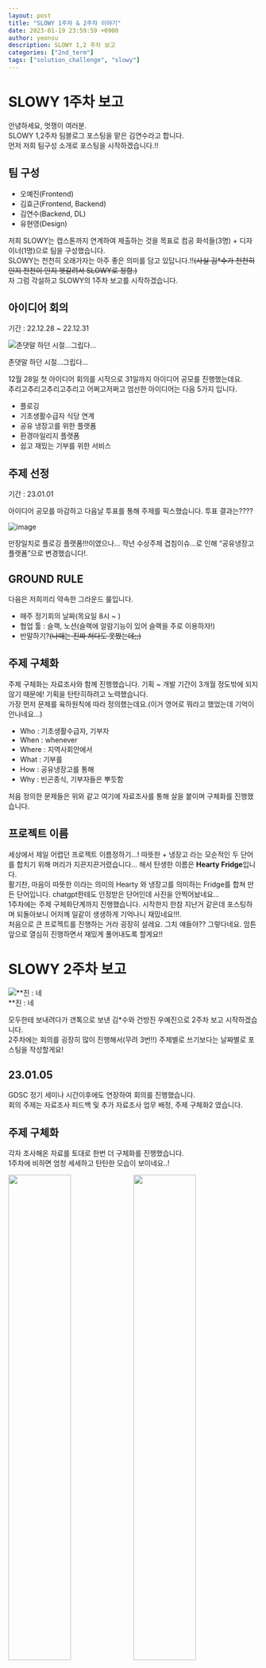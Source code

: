 ```yaml
---
layout: post
title: "SLOWY 1주차 & 2주차 이야기"
date: 2023-01-19 23:59:59 +0900
author: yeonsu
description: SLOWY 1,2 주차 보고
categories: ["2nd_term"]
tags: ["solution_challenge", "slowy"]
---
```


# SLOWY 1주차 보고

안녕하세요, 멋쟁이 여러분.  
SLOWY 1,2주차 팀블로그 포스팅을 맡은 김연수라고 합니다.  
먼저 저희 팀구성 소개로 포스팅을 시작하겠습니다.!!  


## 팀 구성

 - 오예진(Frontend)
 - 김효근(Frontend, Backend)
 - 김연수(Backend, DL)
 - 유현영(Design)

저희 SLOWY는 캡스톤까지 연계하여 제출하는 것을 목표로 컴공 화석들(3명) + 디자이너(1명)으로 팀을 구성했습니다.  
SLOWY는 천천히 오래가자는 아주 좋은 의미를 담고 있답니다.!!~~(사실 김*수가 천천히인지 천천이 인지 헷갈려서 SLOWY로 정함.)~~  
자 그럼 각설하고 SLOWY의 1주차 보고를 시작하겠습니다.  

## 아이디어 회의

기간 : 22.12.28 ~ 22.12.31

![존댓말 하던 시절...그립다...](https://cdn.discordapp.com/attachments/874897301292875836/1065301172564533328/1.png)

존댓말 하던 시절…그립다…  

12월 28일 첫 아이디어 회의를 시작으로 31일까지 아이디어 공모를 진행했는데요.  
추리고추리고추리고추리고 어쩌고저쩌고 엄선한 아이디어는 다음 5가지 입니다.

- 플로깅
- 기초생활수급자 식당 연계
- 공유 냉장고를 위한 플랫폼
- 환경마일리지 플랫폼
- 쉽고 재밌는 기부를 위한 서비스

## 주제 선정

기간 : 23.01.01

아이디어 공모를 마감하고 다음날 투표를 통해 주제를 픽스했습니다. 투표 결과는????

![image](https://cdn.discordapp.com/attachments/874897301292875836/1065301172841349230/2.png)

만장일치로 플로깅 플랫폼!!!이였으나… 작년 수상주제 겹침이슈…로 인해 “공유냉장고 플랫폼”으로 변경했습니다!.

## GROUND RULE

다음은 저희끼리 약속한 그라운드 룰입니다.

- 매주 정기회의 날짜(목요일 8시 ~ )
- 협업 툴 : 슬랙, 노션(슬랙에 알람기능이 있어 슬랙을 주로 이용하자!)
- 반말하기?~~(나때는 진짜 쳐다도 못봤는데;;)~~

## 주제 구체화

주제 구체화는 자료조사와 함께 진행했습니다. 기획 ~ 개발 기간이 3개월 정도밖에 되지 않기 때문에! 기획을 탄탄히하려고 노력했습니다.  
가장 먼저 문제를 육하원칙에 따라 정의했는데요.(이거 영어로 뭐라고 했었는데 기억이 안나네요…)

- Who : 기초생활수급자, 기부자
- When : whenever
- Where : 지역사회안에서
- What : 기부를
- How : 공유냉장고를 통해
- Why : 빈곤종식, 기부자들은 뿌듯함

처음 정의한 문제들은 위와 같고 여기에 자료조사를 통해 살을 붙이며 구체화를 진행했습니다.

## 프로젝트 이름

세상에서 제일 어렵던 프로젝트 이름정하기…! 따뜻한 + 냉장고 라는 모순적인 두 단어를 합치기 위해 머리가 지끈지끈거렸습니다… 해서 탄생한 이름은 **Hearty Fridge**입니다.  
활기찬, 마음이 따뜻한 이라는 의미의 Hearty 와 냉장고를 의미하는 Fridge를 합쳐 만든 단어입니다. chatgpt한테도 인정받은 단어인데 사진을 안찍어놨네요…  
1주차에는 주제 구체화단계까지 진행했습니다. 시작한지 한참 지난거 같은데 포스팅하며 되돌아보니 어저께 일같이 생생하게 기억나니 재밌네요!!!.  
처음으로 큰 프로젝트를 진행하는 거라 굉장히 설레요. 그치 얘들아?? 그렇다네요. 암튼 앞으로 열심히 진행하면서 재밌게 풀어내도록 할게요!!

# SLOWY 2주차 보고

![**진 : 네](https://cdn.discordapp.com/attachments/874897301292875836/1065301173072048189/3.png)  
**진 : 네

모두한테 보내려다가 갠톡으로 보낸 김*수와 건방진 우예진으로 2주차 보고 시작하겠습니다.  
2주차에는 회의를 굉장히 많이 진행해서(무려 3번!!) 주제별로 쓰기보다는 날짜별로 포스팅을 작성할게요!

## 23.01.05

GDSC 정기 세미나 시간이후에도 연장하여 회의를 진행했습니다.  
회의 주제는 자료조사 피드백 및 추가 자료조사 업무 배정, 주제 구체화2 였습니다. 

## 주제 구체화

각자 조사해온 자료를 토대로 한번 더 구체화를 진행했습니다.  
1주차에 비하면 엄청 세세하고 탄탄한 모습이 보이네요..!

<div>
    <img style="width: 50%; float: left;" src="https://cdn.discordapp.com/attachments/874897301292875836/1065301173323702323/4.png"/>
    <img style="width: 50%; float: left;" src="https://cdn.discordapp.com/attachments/874897301292875836/1065301171176218664/5.png"/>
</div>  

## 추가 자료조사 업무 배정

아직까지는 어떤 작품이 나올지 감지 안잡히기 때문에 벤치마킹이나 추가로 자료조사를 진행하기로 했습니다.

![스크린샷 2023-01-13 오후 2.16.46.png](https://cdn.discordapp.com/attachments/874897301292875836/1065301171436257320/6.png)

다음 회의때 위에 자료조사들을 확정 및 정리하고, 그 다음날엔 와이어프레임 제작을 하자고 다짐하며 이날은 회의를 마쳤습니다.

## 23.01.08

![스크린샷 2023-01-13 오후 2.27.08.png](https://cdn.discordapp.com/attachments/874897301292875836/1065301171683733584/7.png)

띠용..? 이게 회의록???? 이날은 온라인으로 회의하기도 했고 추가 업무배정 받은 것을 취합하는 작업정도만 진행하고 놀았습니다!!!

<div>
    <img style="width: 50%; float: left;" src="https://cdn.discordapp.com/attachments/874897301292875836/1065301171910221885/8.png"/>
    <img style="width: 50%; float: left;" src="https://cdn.discordapp.com/attachments/874897301292875836/1065301172241563668/9.png"/>
</div>  

누군지는 모르겠는데 진짜 화나지 않나요ㅋㅋㅋㅋ ㅋㅋ ㅋㅋ ㅋㅋㅋ 사진 소장하고 싶으신 분은 개인적으로 연락주세요!

## 23.01.09

전날 회의에서 열심히 놀았기? 때문에 든든하게 배부터 채우고 회의 진행했습니다.  
9일 회의에서는 메인 기능과 프로젝트 전반적인 느낌 선정을 진행했습니다.

## 메인 기능 선정

와이어 프레임을 짜기 전에 핵심 기능을 먼저 선정하는 작업을 진행했습니다.  
공유 냉장고 + 기초생활수급자라는 주제에 맞게 다음과 같이 5개의 핵심 기능을 선정했습니다.

1. 지도
2. 냉장고 안에 음식 정보
3. 수급자 인증
4. 기부 음식 폼 제출
5. 음식 가져갔다는 인증
    1. 감사 편지(인증 수단)

## +추가 기능

핵심 기능을 선정하면서 부가적이라고 생각되는 기능들은 추가 기능으로 두고 하나씩 추가할 예정입니다!

1. 음식이 채워지면 공지하는 기능
2. 마일리지 시스템

## 느낌, 분위기 선정

따뜻한 느낌이라는 큰 분위기를 정하고 여러 레퍼런스들을 참고하여 베이스 레퍼런스를 선정했습니다. ~~(사실 컴공 눈에 디자이너 현영님이 엄선해온 레퍼런스들은 다 예쁘고 좋아보였지만..)~~ 주요 기능을 해치지 않으면서도 따듯한 느낌을 주는 okdrugs를 베이스로 선정했습니다.  
다음 회의까지 ‘수급자 예쁜 말 생각하기’, ‘각자 맡은 와이어프레임 초안 그리기’, ‘로고, 폰트 생각해오기’라는 숙제를 가지고 9일 회의를 마무리 했습니다.  
기획을 2주 가까이 진행하면서 기획이 얼마나 힘든지 다시금 느낄 수 있었던 것 같네요ㅠㅠ.. 또 정말 열심히 기획했는데 어휘력과 언어 구사력이 부족해 노력을 다 보여드릴 수 없어 아쉽습니다ㅠㅠ 암튼 저희 SLOWY는 더 열심히 준비하고 진행해서 3주차 보고로 돌아오겠습니당. 모두 안뇽!!@!@!@!@